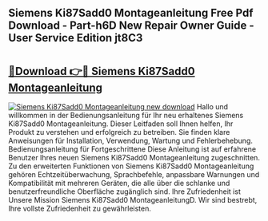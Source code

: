 ## Siemens Ki87Sadd0 Montageanleitung Free Pdf Download - Part-h6D New Repair Owner Guide - User Service Edition jt8C3

# <h2><a href="http://df791m.blite.top/?on=Siemens+Ki87Sadd0+Montageanleitung">🔗Download 👉🔴 Siemens Ki87Sadd0 Montageanleitung</a></h2>

[![Siemens Ki87Sadd0 Montageanleitung new download](https://i.imgur.com/lujVjoI.png)](http://df791m.blite.top/?on=Siemens+Ki87Sadd0+Montageanleitung)
Hallo und willkommen in der Bedienungsanleitung für Ihr neu erhaltenes Siemens Ki87Sadd0 Montageanleitung. Dieser Leitfaden soll Ihnen helfen, Ihr Produkt zu verstehen und erfolgreich zu betreiben. Sie finden klare Anweisungen für Installation, Verwendung, Wartung und Fehlerbehebung. Bedienungsanleitung für Fortgeschrittene Diese Anleitung ist auf erfahrene Benutzer Ihres neuen Siemens Ki87Sadd0 Montageanleitung zugeschnitten. Zu den erweiterten Funktionen von Siemens Ki87Sadd0 Montageanleitung gehören Echtzeitüberwachung, Sprachbefehle, anpassbare Warnungen und Kompatibilität mit mehreren Geräten, die alle über die schlanke und benutzerfreundliche Oberfläche zugänglich sind. Ihre Zufriedenheit ist Unsere Mission Siemens Ki87Sadd0 MontageanleitungD. Wir sind bestrebt, Ihre vollste Zufriedenheit zu gewährleisten.
